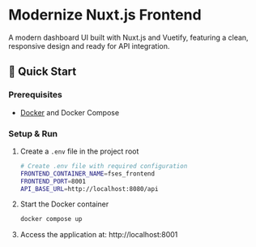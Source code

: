 # Modernize Nuxt.js Frontend

A modern dashboard UI built with Nuxt.js and Vuetify, featuring a clean, responsive design and ready for API integration.

## 🚀 Quick Start

### Prerequisites

- [Docker](https://www.docker.com/get-started) and Docker Compose

### Setup & Run

1. Create a `.env` file in the project root
   ```bash
   # Create .env file with required configuration
   FRONTEND_CONTAINER_NAME=fses_frontend
   FRONTEND_PORT=8001
   API_BASE_URL=http://localhost:8080/api
   ```

2. Start the Docker container
   ```bash
   docker compose up
   ```

3. Access the application at: http://localhost:8001